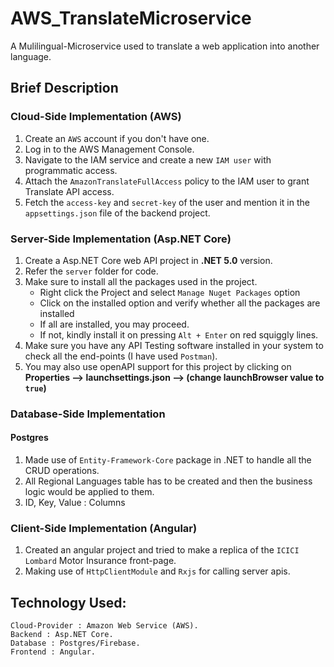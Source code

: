 # AWS_TranslateMicroservice

A Mulilingual-Microservice used to translate a web application into another language.

## Brief Description

### Cloud-Side Implementation (AWS)
1) Create an `AWS` account if you don't have one.
2) Log in to the AWS Management Console.
3) Navigate to the IAM service and create a new `IAM user` with programmatic access.
4) Attach the `AmazonTranslateFullAccess` policy to the IAM user to grant Translate API access.
5) Fetch the `access-key` and `secret-key` of the user and mention it in the `appsettings.json` file of the backend project.

### Server-Side Implementation (Asp.NET Core)
1) Create a Asp.NET Core web API project in **.NET 5.0** version.
2) Refer the `server` folder for code.
3) Make sure to install all the packages used in the project.
   - Right click the Project and select `Manage Nuget Packages` option
   - Click on the installed option and verify whether all the packages are installed
   - If all are installed, you may proceed.
   - If not, kindly install it on pressing `Alt + Enter` on red squiggly lines.
4) Make sure you have any API Testing software installed in your system to check all the end-points (I have used `Postman`).
5) You may also use openAPI support for this project by clicking on <br>
   <b>Properties --> launchsettings.json --> (change launchBrowser value to `true`)</b>

### Database-Side Implementation

#### Postgres
1) Made use of `Entity-Framework-Core` package in .NET to handle all the CRUD operations.
2) All Regional Languages table has to be created and then the business logic would be applied to them.
3) ID, Key, Value : Columns

### Client-Side Implementation (Angular)
1) Created an angular project and tried to make a replica of the `ICICI Lombard` Motor Insurance front-page.
2) Making use of `HttpClientModule` and `Rxjs` for calling server apis.

## Technology Used:
```
Cloud-Provider : Amazon Web Service (AWS).
Backend : Asp.NET Core.
Database : Postgres/Firebase.
Frontend : Angular.
```
